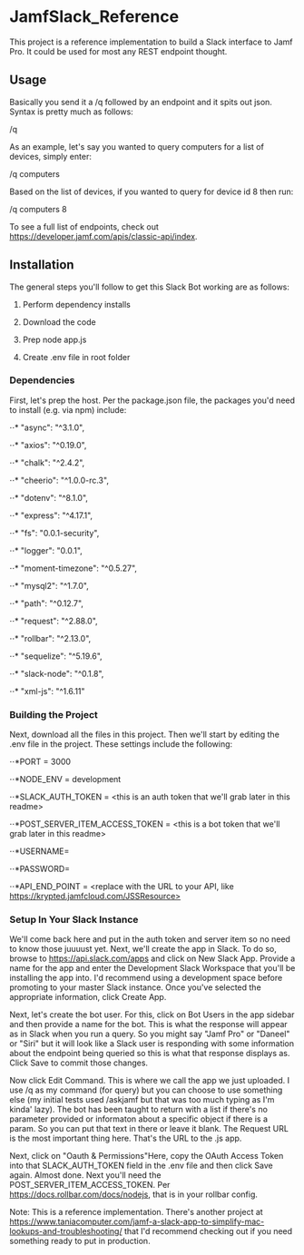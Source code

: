# JamfSlack_Reference

This project is a reference implementation to build a Slack interface to Jamf Pro. It could be used for most any REST endpoint thought. 

## Usage

Basically you send it a /q followed by an endpoint and it spits out json. Syntax is pretty much as follows:

/q <ENDPOINTNAME> <PARAM>
	
As an example, let's say you wanted to query computers for a list of devices, simply enter:

/q computers

Based on the list of devices, if you wanted to query for device id 8 then run:

/q computers 8

To see a full list of endpoints, check out https://developer.jamf.com/apis/classic-api/index.

## Installation

The general steps you'll follow to get this Slack Bot working are as follows:

1. Perform dependency installs

2. Download the code

3. Prep node app.js

4. Create .env file in root folder

	
### Dependencies

First, let's prep the host. Per the package.json file, the packages you'd need to install (e.g. via npm) include:  

⋅⋅* "async": "^3.1.0",

⋅⋅* "axios": "^0.19.0",

⋅⋅* "chalk": "^2.4.2",

⋅⋅* "cheerio": "^1.0.0-rc.3",

⋅⋅* "dotenv": "^8.1.0",

⋅⋅* "express": "^4.17.1",

⋅⋅* "fs": "0.0.1-security",

⋅⋅* "logger": "0.0.1",

⋅⋅* "moment-timezone": "^0.5.27",

⋅⋅* "mysql2": "^1.7.0",

⋅⋅* "path": "^0.12.7",

⋅⋅* "request": "^2.88.0",

⋅⋅* "rollbar": "^2.13.0",

⋅⋅* "sequelize": "^5.19.6",

⋅⋅* "slack-node": "^0.1.8",

⋅⋅* "xml-js": "^1.6.11"


### Building the Project

Next, download all the files in this project. Then we'll start by editing the .env file in the project. These settings include the following:

⋅⋅*PORT = 3000

⋅⋅*NODE_ENV = development

⋅⋅*SLACK_AUTH_TOKEN = <this is an auth token that we'll grab later in this readme>

⋅⋅*POST_SERVER_ITEM_ACCESS_TOKEN = <this is a bot token that we'll grab later in this readme>

⋅⋅*USERNAME=<replace with the username for your Jamf Pro Server API Account>
	
⋅⋅*PASSWORD=<replace with the password for your API Account>
	
⋅⋅*API_END_POINT = <replace with the URL to your API, like https://krypted.jamfcloud.com/JSSResource>


### Setup In Your Slack Instance

We'll come back here and put in the auth token and server item so no need to know those juuuust yet. Next, we'll create the app in Slack. To do so, browse to https://api.slack.com/apps and click on New Slack App. Provide a name for the app and enter the Development Slack Workspace that you'll be installing the app into. I'd recommend using a development space before promoting to your master Slack instance. Once you've selected the appropriate information, click Create App. 

Next, let's create the bot user. For this, click on Bot Users in the app sidebar and then provide a name for the bot. This is what the response will appear as in Slack when you run a query. So you might say "Jamf Pro" or "Daneel" or "Siri" but it will look like a Slack user is responding with some information about the endpoint being queried so this is what that response displays as. Click Save to commit those changes. 

Now click Edit Command. This is where we call the app we just uploaded. I use /q as my command (for query) but you can choose to use something else (my initial tests used /askjamf but that was too much typing as I'm kinda' lazy). The bot has been taught to return with a list if there's no parameter provided or informaton about a specific object if there is a param. So you can put that text in there or leave it blank. The Request URL is the most important thing here. That's the URL to the .js app. 

Next, click on "Oauth & Permissions"Here, copy the OAuth Access Token into that SLACK_AUTH_TOKEN field in the .env file and then click Save again. Almost done. Next you'll need the POST_SERVER_ITEM_ACCESS_TOKEN. Per https://docs.rollbar.com/docs/nodejs, that is in your rollbar config. 

Note: This is a reference implementation. There's another project at https://www.taniacomputer.com/jamf-a-slack-app-to-simplify-mac-lookups-and-troubleshooting/ that I'd recommend checking out if you need something ready to put in production.

